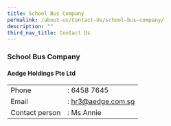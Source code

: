```yaml
---
title: School Bus Company
permalink: /about-us/Contact-Us/school-bus-company/
description: ""
third_nav_title: Contact Us
---
```

### School Bus Company

#### Aedge Holdings Pte Ltd

|  |  |
|---|---|
| Phone | : 6458 7645  |
| Email | : [hr3@aedge.com.sg](mailto:hr3@aedge.com.sg)|
| Contact person | : Ms Annie |